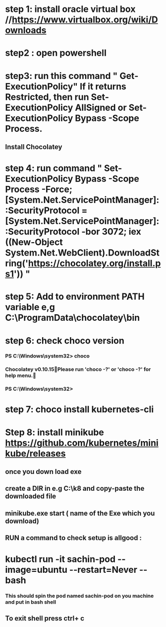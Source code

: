 # step 1: install oracle virtual box //https://www.virtualbox.org/wiki/Downloads
# step2 : open powershell
# step3: run this command " Get-ExecutionPolicy" If it returns Restricted, then run Set-ExecutionPolicy AllSigned or Set-ExecutionPolicy Bypass -Scope Process.

## Install Chocolatey
# step 4: run command " Set-ExecutionPolicy Bypass -Scope Process -Force; [System.Net.ServicePointManager]::SecurityProtocol = [System.Net.ServicePointManager]::SecurityProtocol -bor 3072; iex ((New-Object System.Net.WebClient).DownloadString('https://chocolatey.org/install.ps1')) "
# step 5: Add to environment PATH variable  e,g  C:\ProgramData\chocolatey\bin
# step 6: check choco version

 ### PS C:\Windows\system32> choco
 ###  Chocolatey v0.10.15Please run 'choco -?' or 'choco <command> -?' for help menu.
 ###  PS C:\Windows\system32>
# step 7: choco install kubernetes-cli
# Step 8: install minikube     https://github.com/kubernetes/minikube/releases
## once you down load exe 
## create a DIR in e.g  C:\k8 and copy-paste the downloaded file

## minikube.exe start  ( name of the Exe which you download)

## RUN a command to check setup is allgood  :

# kubectl  run -it sachin-pod --image=ubuntu --restart=Never -- bash

### This should spin the pod named sachin-pod on you machine and put in bash shell

## To exit shell press ctrl+ c 


